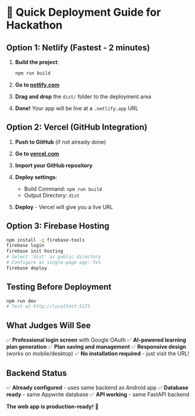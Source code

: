 # 🚀 Quick Deployment Guide for Hackathon

## Option 1: Netlify (Fastest - 2 minutes)

1. **Build the project**:
   ```bash
   npm run build
   ```

2. **Go to [netlify.com](https://www.netlify.com)**

3. **Drag and drop** the `dist/` folder to the deployment area

4. **Done!** Your app will be live at a `.netlify.app` URL

## Option 2: Vercel (GitHub Integration)

1. **Push to GitHub** (if not already done)

2. **Go to [vercel.com](https://vercel.com)**

3. **Import your GitHub repository**

4. **Deploy settings**:
   - Build Command: `npm run build`
   - Output Directory: `dist`

5. **Deploy** - Vercel will give you a live URL

## Option 3: Firebase Hosting

```bash
npm install -g firebase-tools
firebase login
firebase init hosting
# Select 'dist' as public directory
# Configure as single-page app: Yes
firebase deploy
```

## Testing Before Deployment

```bash
npm run dev
# Test at http://localhost:5173
```

## What Judges Will See

✅ **Professional login screen** with Google OAuth
✅ **AI-powered learning plan generation**
✅ **Plan saving and management**
✅ **Responsive design** (works on mobile/desktop)
✅ **No installation required** - just visit the URL!

## Backend Status

✅ **Already configured** - uses same backend as Android app
✅ **Database ready** - same Appwrite database
✅ **API working** - same FastAPI backend

**The web app is production-ready!** 🎉 